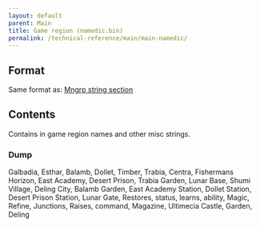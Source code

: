 ```yaml
---
layout: default
parent: Main
title: Game region (namedic.bin)
permalink: /technical-reference/main/main-namedic/
---
```


## Format

Same format as: [Mngrp string section](Mngrp_string_section.md)

## Contents

Contains in game region names and other misc strings.

### Dump

Galbadia, Esthar, Balamb, Dollet, Timber, Trabia, Centra, Fishermans Horizon, East Academy, Desert Prison, Trabia Garden, Lunar Base, Shumi Village, Deling City, Balamb Garden, East Academy Station, Dollet Station, Desert Prison Station, Lunar Gate, Restores, status, learns, ability, Magic, Refine, Junctions, Raises, command, Magazine, Ultimecia Castle, Garden, Deling
